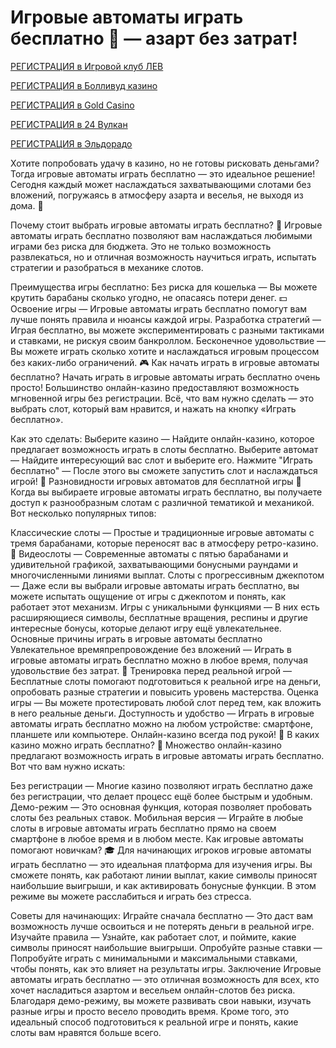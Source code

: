 # Игровые автоматы играть бесплатно 🎰 — азарт без затрат!

[РЕГИСТРАЦИЯ в Игровой клуб ЛЕВ](https://yielddigitals.top?ref=fap_w41726p111_default)

[РЕГИСТРАЦИЯ в Болливуд казино](https://lucky-bo11ywood.top?ref=fap_w41726p129_default)

[РЕГИСТРАЦИЯ в Gold Casino](https://interup-moving.top?ref=fap_w41726p126_default)

[РЕГИСТРАЦИЯ в 24 Вулкан](https://digital-currents.top?ref=fap_w41726p113_default)

[РЕГИСТРАЦИЯ в Эльдорадо](https://digital-pours.top?ref=fap_w41726p112_default)

Хотите попробовать удачу в казино, но не готовы рисковать деньгами? Тогда игровые автоматы играть бесплатно — это идеальное решение! Сегодня каждый может наслаждаться захватывающими слотами без вложений, погружаясь в атмосферу азарта и веселья, не выходя из дома. 📱

Почему стоит выбрать игровые автоматы играть бесплатно? 💸
Игровые автоматы играть бесплатно позволяют вам наслаждаться любимыми играми без риска для бюджета. Это не только возможность развлекаться, но и отличная возможность научиться играть, испытать стратегии и разобраться в механике слотов.

Преимущества игры бесплатно:
Без риска для кошелька — Вы можете крутить барабаны сколько угодно, не опасаясь потери денег. 💵
Освоение игры — Игровые автоматы играть бесплатно помогут вам лучше понять правила и нюансы каждой игры.
Разработка стратегий — Играя бесплатно, вы можете экспериментировать с разными тактиками и ставками, не рискуя своим банкроллом.
Бесконечное удовольствие — Вы можете играть сколько хотите и наслаждаться игровым процессом без каких-либо ограничений. 🎮
Как начать играть в игровые автоматы бесплатно?
Начать играть в игровые автоматы играть бесплатно очень просто! Большинство онлайн-казино предоставляют возможность мгновенной игры без регистрации. Всё, что вам нужно сделать — это выбрать слот, который вам нравится, и нажать на кнопку «Играть бесплатно».

Как это сделать:
Выберите казино — Найдите онлайн-казино, которое предлагает возможность играть в слоты бесплатно.
Выберите автомат — Найдите интересующий вас слот и выберите его.
Нажмите "Играть бесплатно" — После этого вы сможете запустить слот и наслаждаться игрой! 🎉
Разновидности игровых автоматов для бесплатной игры 🎲
Когда вы выбираете игровые автоматы играть бесплатно, вы получаете доступ к разнообразным слотам с различной тематикой и механикой. Вот несколько популярных типов:

Классические слоты — Простые и традиционные игровые автоматы с тремя барабанами, которые переносят вас в атмосферу ретро-казино. 🎰
Видеослоты — Современные автоматы с пятью барабанами и удивительной графикой, захватывающими бонусными раундами и многочисленными линиями выплат.
Слоты с прогрессивным джекпотом — Даже если вы выбрали игровые автоматы играть бесплатно, вы можете испытать ощущение от игры с джекпотом и понять, как работает этот механизм.
Игры с уникальными функциями — В них есть расширяющиеся символы, бесплатные вращения, респины и другие интересные бонусы, которые делают игру ещё увлекательнее.
Основные причины играть в игровые автоматы бесплатно
Увлекательное времяпрепровождение без вложений — Играть в игровые автоматы играть бесплатно можно в любое время, получая удовольствие без затрат. 🎲
Тренировка перед реальной игрой — Бесплатные слоты помогают подготовиться к реальной игре на деньги, опробовать разные стратегии и повысить уровень мастерства.
Оценка игры — Вы можете протестировать любой слот перед тем, как вложить в него реальные деньги.
Доступность и удобство — Играть в игровые автоматы играть бесплатно можно на любом устройстве: смартфоне, планшете или компьютере. Онлайн-казино всегда под рукой! 📱
В каких казино можно играть бесплатно? 🌟
Множество онлайн-казино предлагают возможность играть в игровые автоматы играть бесплатно. Вот что вам нужно искать:

Без регистрации — Многие казино позволяют играть бесплатно даже без регистрации, что делает процесс ещё более быстрым и удобным.
Демо-режим — Это основная функция, которая позволяет пробовать слоты без реальных ставок.
Мобильная версия — Играйте в любые слоты в игровые автоматы играть бесплатно прямо на своем смартфоне в любое время и в любом месте.
Как игровые автоматы помогают новичкам? 🎓
Для начинающих игроков игровые автоматы играть бесплатно — это идеальная платформа для изучения игры. Вы сможете понять, как работают линии выплат, какие символы приносят наибольшие выигрыши, и как активировать бонусные функции. В этом режиме вы можете расслабиться и играть без стресса.

Советы для начинающих:
Играйте сначала бесплатно — Это даст вам возможность лучше освоиться и не потерять деньги в реальной игре.
Изучайте правила — Узнайте, как работает слот, и поймите, какие символы приносят наибольшие выигрыши.
Опробуйте разные ставки — Попробуйте играть с минимальными и максимальными ставками, чтобы понять, как это влияет на результаты игры.
Заключение
Игровые автоматы играть бесплатно — это отличная возможность для всех, кто хочет насладиться азартом и весельем онлайн-слотов без риска. Благодаря демо-режиму, вы можете развивать свои навыки, изучать разные игры и просто весело проводить время. Кроме того, это идеальный способ подготовиться к реальной игре и понять, какие слоты вам нравятся больше всего.
